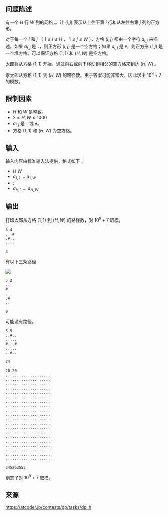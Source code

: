 ## 问题陈述

有一个 $H$ 行 $W$ 列的网格，。让 $(i, j)$ 表示从上往下第 $i$ 行和从左往右第 $j$ 列的正方形。

对于每一个 $i$ 和 $j$ （ $1 \leq i \leq H$ ， $1 \leq j \leq W$ ），方格 $(i, j)$ 都由一个字符 $a_{i, j}$ 来描述。如果 $a_{i, j}$ 是 `.`，则正方形 $(i, j)$ 是一个空方格；如果 $a_{i, j}$ 是 `#`，则正方形 $(i, j)$ 是一个墙方格。可以保证方格 $(1, 1)$ 和 $(H, W)$ 是空方格。

太郎将从方格 $(1, 1)$ 开始，通过向右或向下移动到相邻的空方格来到达 $(H, W)$ 。

求太郎从方格 $(1, 1)$ 到 $(H, W)$ 的路径数。由于答案可能非常大，因此求出 $10^9 + 7$ 的模数。

## 限制因素

- $H$ 和 $W$ 是整数。
- $2 \leq H, W \leq 1000$
- $a_{i, j}$ 是 `.` 或 `#`。
- 方格 $(1, 1)$ 和 $(H, W)$ 为空方格。

## 输入

输入内容由标准输入法提供，格式如下：


- $H$ $W$
- $a_{1, 1}$ $\ldots$ $a_{1, W}$
- $:$
- $a_{H, 1}$ $\ldots$ $a_{H, W}$

## 输出

打印太郎从方格 $(1, 1)$ 到 $(H, W)$ 的路径数，对 $10^9 + 7$ 取模。

```input1
3 4
...#
.#..
....
``` 

```output1
3
```

有以下三条路径

![](file://grid_0_0_muffet.png)

```input2
5 2
..
#.
..
.#
..
``` 

```output2
0
```

可能没有路径。

```input3
5 5
..#..
.....
#...#
.....
..#..
``` 

```output3
24
``` 

```input4
20 20
....................
....................
....................
....................
....................
....................
....................
....................
....................
....................
....................
....................
....................
....................
....................
....................
....................
....................
....................
....................
``` 

```output4
345263555
```

别忘了对 $10^9 + 7$ 取模。

## 来源

https://atcoder.jp/contests/dp/tasks/dp_h
